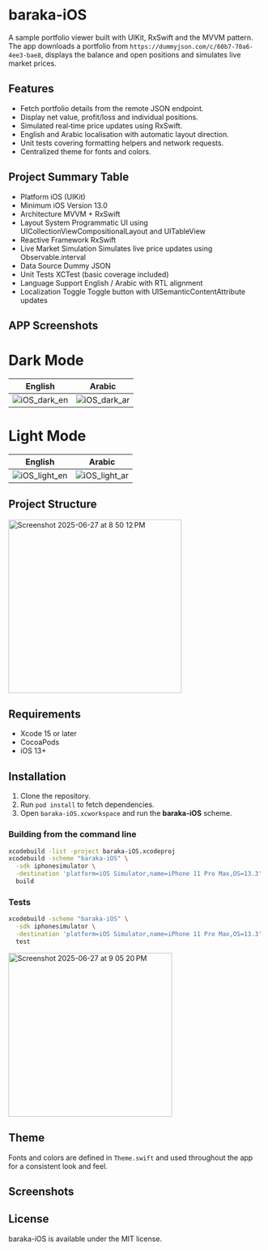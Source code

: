 # baraka-iOS

A sample portfolio viewer built with UIKit, RxSwift and the MVVM pattern. The app downloads a portfolio from `https://dummyjson.com/c/60b7-70a6-4ee3-bae8`, displays the balance and open positions and simulates live market prices.

## Features
- Fetch portfolio details from the remote JSON endpoint.
- Display net value, profit/loss and individual positions.
- Simulated real‑time price updates using RxSwift.
- English and Arabic localisation with automatic layout direction.
- Unit tests covering formatting helpers and network requests.
- Centralized theme for fonts and colors.

## Project Summary Table

- Platform	iOS (UIKit)
- Minimum iOS Version	13.0
- Architecture	MVVM + RxSwift
- Layout System	Programmatic UI using UICollectionViewCompositionalLayout and UITableView
- Reactive Framework	RxSwift
- Live Market Simulation	Simulates live price updates using Observable.interval
- Data Source	Dummy JSON
- Unit Tests	XCTest (basic coverage included)
- Language Support	English / Arabic with RTL alignment
- Localization Toggle	Toggle button with UISemanticContentAttribute updates


## APP Screenshots

# Dark Mode

|             English         |         Arabic          | 
|---------------------------------|------------------------------|
|![iOS_dark_en](https://github.com/user-attachments/assets/265a23cc-c063-4a28-97f9-4c30a23dde3e)|![iOS_dark_ar](https://github.com/user-attachments/assets/1b05bea3-e114-4693-9201-b342bb344038)|

# Light Mode

|             English         |         Arabic          | 
|---------------------------------|------------------------------|
|![iOS_light_en](https://github.com/user-attachments/assets/b3dfae59-04a6-413f-b533-4f1d66b6fa87)|![iOS_light_ar](https://github.com/user-attachments/assets/6aff4afa-df0d-429c-8090-85e39334a51d)|


## Project Structure

<img width="342" alt="Screenshot 2025-06-27 at 8 50 12 PM" src="https://github.com/user-attachments/assets/e680ac05-c8e4-4dd4-9bc0-fecf1bd75ff4" />



## Requirements
- Xcode 15 or later
- CocoaPods
- iOS 13+

## Installation
1. Clone the repository.
2. Run `pod install` to fetch dependencies.
3. Open `baraka-iOS.xcworkspace` and run the **baraka-iOS** scheme.

### Building from the command line
```bash
xcodebuild -list -project baraka-iOS.xcodeproj
xcodebuild -scheme "baraka-iOS" \
  -sdk iphonesimulator \
  -destination 'platform=iOS Simulator,name=iPhone 11 Pro Max,OS=13.3' \
  build
```

### Tests
```bash
xcodebuild -scheme "baraka-iOS" \
  -sdk iphonesimulator \
  -destination 'platform=iOS Simulator,name=iPhone 11 Pro Max,OS=13.3' \
  test
```
<img width="323" alt="Screenshot 2025-06-27 at 9 05 20 PM" src="https://github.com/user-attachments/assets/338c6542-9cdd-4433-800b-be8dea44d737" />

## Theme
Fonts and colors are defined in `Theme.swift` and used throughout the app for a consistent look and feel.

## Screenshots

## License
baraka-iOS is available under the MIT license.
